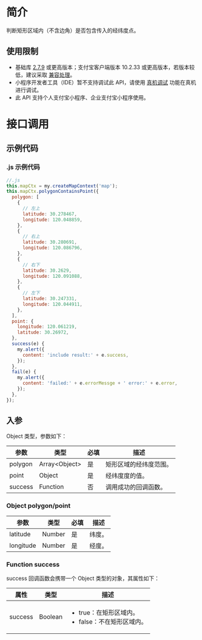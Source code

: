 # 简介

判断矩形区域内（不含边角）是否包含传入的经纬度点。

## 使用限制

- 基础库 [2.7.9](https://opendocs.alipay.com/mini/framework/lib-upgrade-v2) 或更高版本；支付宝客户端版本 10.2.33 或更高版本，若版本较低，建议采取 [兼容处理](https://opendocs.alipay.com/mini/framework/compatibility)。
- 小程序开发者工具（IDE）暂不支持调试此 API，请使用 [真机调试](https://opendocs.alipay.com/mini/ide/remote-debug) 功能在真机进行调试。
- 此 API 支持个人支付宝小程序、企业支付宝小程序使用。

# 接口调用

## 示例代码

### .js 示例代码

```javascript
//.js
this.mapCtx = my.createMapContext('map');
this.mapCtx.polygonContainsPoint({
  polygon: [
    {
      // 左上
      latitude: 30.278467,
      longitude: 120.048859,
    },
    {
      // 右上
      latitude: 30.280691,
      longitude: 120.086796,
    },
    {
      // 右下
      latitude: 30.2629,
      longitude: 120.091088,
    },
    {
      // 左下
      latitude: 30.247331,
      longitude: 120.044911,
    },
  ],
  point: {
    longitude: 120.061219,
    latitude: 30.26972,
  },
  success(e) {
    my.alert({
      content: 'include result:' + e.success,
    });
  },
  fail(e) {
    my.alert({
      content: 'failed:' + e.errorMessge + ' error:' + e.error,
    });
  },
});
```

## 入参

Object 类型，参数如下：

| **参数** | **类型**        | **必填** | **描述**               |
| -------- | --------------- | -------- | ---------------------- |
| polygon  | Array\<Object\> | 是       | 矩形区域的经纬度范围。 |
| point    | Object          | 是       | 经纬度度的值。         |
| success  | Function        | 否       | 调用成功的回调函数。   |

### Object polygon/point

| **参数**  | **类型** | **必填** | **描述** |
| --------- | -------- | -------- | -------- |
| latitude  | Number   | 是       | 纬度。   |
| longitude | Number   | 是       | 经度。   |

### Function success

success 回调函数会携带一个 Object 类型的对象，其属性如下：

| **属性** | **类型** | **描述** |
| --- | --- | --- |
| success | Boolean | <ul><li>true：在矩形区域内。</li><li>false：不在矩形区域内。</li></ul> |
